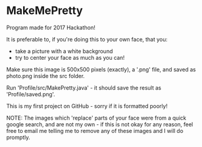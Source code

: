 # MakeMePretty
Program made for 2017 Hackathon!

It is preferable to, if you're doing this to your own face, that you:
 - take a picture with a white background
 - try to center your face as much as you can!
 
Make sure this image is 500x500 pixels (exactly), a '.png' file, and saved as photo.png inside the src folder.

Run 'Profile/src/MakePretty.java' - it should save the result as 'Profile/saved.png'.

This is my first project on GitHub - sorry if it is formatted poorly!

NOTE: The images which 'replace' parts of your face were from a quick google search, and are not my own - if this is not okay for any reason, feel free to email me telling me to remove any of these images and I will do promptly.
